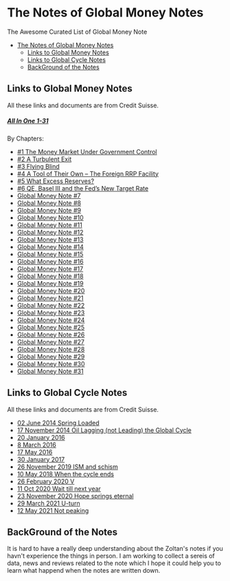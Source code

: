 # The Notes of Global Money Notes
The Awesome Curated List of Global Money Note

- [The Notes of Global Money Notes](#the-notes-of-global-money-notes)
  - [Links to Global Money Notes](#links-to-global-money-notes)
  - [Links to Global Cycle Notes](#links-to-global-cycle-notes)
  - [BackGround of the Notes](#background-of-the-notes)

## Links to Global Money Notes

All these links and documents are from Credit Suisse.

##### [All In One 1-31](https://github.com/aseaday/GlobalMoneyNotes/raw/main/files/global-money-notes-1-31.pdf)

By Chapters:

- [#1 The Money Market Under Government Control](https://research-doc.credit-suisse.com/docView?language=ENG&format=PDF&document_id=1048167391&source_id=emrna&serialid=ePoMbkNQvD3cFmVQrLOs4uunEOqBY8SRTC%2bV613VP5c%3d)
- [#2 A Turbulent Exit](https://research-doc.credit-suisse.com/docView?language=ENG&format=PDF&document_id=1052207751&source_id=emrna&serialid=rcRxieirQxrwvIfT1nZ5ZLK%2bpKXNyA%2bUIcvglGXBsD0%3d)
- [#3 Flying Blind](https://research-doc.credit-suisse.com/docView?language=ENG&format=PDF&source_id=csplusresearchcp&document_id=1056163871&serialid=nJE4HbsOHC8EOjrRyzTJUUMTRzwRyi9dZj03jBgPdfI%3D&cspId=null)
- [#4 A Tool of Their Own – The Foreign RRP Facility](https://research-doc.credit-suisse.com/docView?sourceid=em&document_id=x682509&serialid=XzV6W6kii66%2B6SsdSZ0rpA2M1jUfVJkwoq9GntIjPBc%3D)
- [#5 What Excess Reserves?](https://plus.credit-suisse.com/rpc4/ravDocView?docid=Qm9noK)
- [#6 QE, Basel III and the Fed’s New Target Rate](https://plus.credit-suisse.com/r/u3OQaT)
- [Global Money Note #7](https://plus.credit-suisse.com/r/XZKZCI)
- [Global Money Note #8](https://plus.credit-suisse.com/u/V6i9Sf1AN-Ytr5)
- [Global Money Note #9](https://plus.credit-suisse.com/rpc4/ravDocView?docid=V60tCF2AN-Ytr5)
- [Global Money Note #10](https://plus.credit-suisse.com/rpc4/ravDocView?docid=V7Zbbw2AN-WTBd) 
- [Global Money Note #11](https://plus.credit-suisse.com/rpc4/ravDocView?docid=V7bFUL2AD-WEpBrM)
- [Global Money Note #12](https://plus.credit-suisse.com/rpc4/ravDocView?docid=V7btnA2AN-VHSK)
- [Global Money Note #13](https://plus.credit-suisse.com/rpc4/ravDocView?docid=V7c62M2AC-WErHg6)
- [Global Money Note #14](https://github.com/aseaday/GlobalMoneyNotes/raw/main/files/gmn-14.pdf)
- [Global Money Note #15](https://plus.credit-suisse.com/rpc4/ravDocView?docid=V7dPer2AN-VHSK)
- [Global Money Note #16](https://plus.credit-suisse.com/rpc4/ravDocView?docid=V7dhpk2AN-Ytr5)
- [Global Money Note #17](https://plus.credit-suisse.com/rpc4/ravDocView?docid=V7dqUT2AN-Ytr5)
- [Global Money Note #18](https://plus.credit-suisse.com/rpc4/ravDocView?docid=V7eBCg2AN-8SW)
- [Global Money Note #19](https://github.com/aseaday/GlobalMoneyNotes/raw/main/files/gmn-19.pdf)
- [Global Money Note #20](https://plus.credit-suisse.com/rpc4/ravDocView?docid=_XiY82AN-Ytr5)
- [Global Money Note #21](https://plus.credit-suisse.com/rpc4/ravDocView?docid=V7gtUd2AN-VHSK)
- [Global Money Note #22](https://plus.credit-suisse.com/rpc4/ravDocView?docid=V7hgfU2AN-VHSK)
- [Global Money Note #23](https://plus.credit-suisse.com/rpc4/ravDocView?docid=V7iZsF2AN-XtNl)
- [Global Money Note #24](https://plus.credit-suisse.com/rpc4/ravDocView?docid=V7ihHS2AN-Vvd1)
- [Global Money Note #25](https://plus.credit-suisse.com/rpc4/ravDocView?docid=V7istR2AN-Ytr5)
- [Global Money Note #26](https://plus.credit-suisse.com/rpc4/ravDocView?docid=V7j6pW2AC-OPC)
- [Global Money Note #27](https://plus.credit-suisse.com/r/V7k0P32AC-WEqAJ7)
- [Global Money Note #28](https://plus.credit-suisse.com/rpc4/ravDocView?docid=V7lLnU2AN-SO8)
- [Global Money Note #29](https://plus.credit-suisse.com/rpc4/ravDocView?docid=V7ln0S2AN-VHSK)
- [Global Money Note #30](https://plus.credit-suisse.com/rpc4/ravDocView?docid=V7mOOs2AN-SO8)
- [Global Money Note #31](https://plus.credit-suisse.com/rpc4/ravDocView?docid=V7mlTC2AB-Qr4)

## Links to Global Cycle Notes

All these links and documents are from Credit Suisse.
- [02 June 2014 Spring Loaded](https://research-doc.credit-suisse.com/docView?language=ENG&format=PDF&source_id=csplusresearchcp&document_id=1033603581&serialid=g4vwpMWRk1xXmDmZq6gVHPZqSoVmymg%2BiYLHH6EVOUY%3D&cspId=null)
- [17 November 2014 Oil Lagging (not Leading) the Global Cycle](https://research-doc.credit-suisse.com/docView?language=ENG&format=PDF&document_id=1040699501&source_id=emrna&serialid=4Zr4Lw4ArfTzhfCmUi25%2bDLqyXdW77vJKnNoSt%2bATqk%3d)
- [20 January 2016](https://research-doc.credit-suisse.com/docView?language=ENG&format=PDF&document_id=806923930&source_id=emrna&serialid=cVQ7KXL8He7OrbdXgKG%2fvFOe3qsPT%2bjJnS15c24Kdbo%3d)
- [8 March 2016](https://research-doc.credit-suisse.com/docView?language=ENG&format=PDF&source_id=csplusresearchcp&document_id=1058795821&serialid=Cn1gljCVBlih9xiy3K6UGHf9ODvKX7mezoDK%2FjBoR8o%3D&cspId=null)
- [17 May 2016](https://research-doc.credit-suisse.com/docView?language=ENG&format=PDF&source_id=csplusresearchcp&document_id=807138980&serialid=1tEu9lJ%2FImxxcSNZpxvX5NOqhlM%2B3IykTcXOCHZK6L8%3D&cspId=null)
- [30 January 2017](https://research-doc.credit-suisse.com/docView?language=ENG&format=PDF&sourceid=csplusresearchcp&document_id=1070501681&serialid=YuJZ%2FeuDmgFmserEJzzci7ymJWsqh9XEXsMcJ%2FU0Zqk%3D&cspId=null)
- [26 November 2019  ISM and schism](https://research-doc.credit-suisse.com/docView?language=ENG&format=PDF&sourceid=csplusresearchcp&document_id=1081964861&serialid=GpTb2glliz872vZlAlAdNma2Sa5ix2oVdLLG7uKMr%2FM%3D&cspId=null)
- [10 May 2018 When the cycle ends](https://research-doc.credit-suisse.com/docView?language=ENG&format=PDF&sourceid=csplusresearchcp&document_id=1080439831&serialid=AfrPbLzwtYbhq4qxQ2P5LQhKAO%2BMKp4%2F2n%2FtOGDOBbg%3D&cspId=null)
- [26 February 2020 V ](https://research-doc.credit-suisse.com/docView?language=ENG&format=PDF&sourceid=emcmt&document_id=1082225321&serialid=wDVlW14o4%2BCHrbIDpidRSKxsbg1E7%2BAaAKaGHr6cHoA%3D&cspId=null)
- [11 Oct 2020 Wait till next year](https://research-doc.credit-suisse.com/docView?language=ENG&format=PDF&sourceid=csplusresearchcp&document_id=1083014171&serialid=uS4yAvGvQwet1h%2F1khfqRGH7msE2s2rs2pOYXQCp9jM%3D&cspId=null)
- [23 November 2020 Hope springs eternal](https://research-doc.credit-suisse.com/docView?language=ENG&format=PDF&sourceid=emcmt&document_id=1083194721&serialid=leiS0zjJwCI8CpJK%2B25BkbtF%2FqJJ%2BATi%2FPbUJ8fVDa8%3D&cspId=null)
- [29 March 2021 U-turn ](https://research-doc.credit-suisse.com/docView?language=ENG&format=PDF&sourceid=emcmt&document_id=1083589281&serialid=WTEIN3z5aGSchOXxC2UvcbUViUU6kmBAXZ5Pw0O5zCw%3D&cspId=null)
- [12 May 2021 Not peaking](https://research-doc.credit-suisse.com/docView?language=ENG&format=PDF&sourceid=csplusresearchcp&document_id=1083761881&serialid=E1SHWQ%2BFL8YQZw6Dpw6waarPQ1lN9TNCFwsiEEDR2XU%3D&cspId=null)


## BackGround of the Notes

It is hard to have a really deep understanding about the Zoltan's notes if you havn't experience the things in person. I am working to collect a sereis of data, news and reviews related to the note which I hope it could help you to learn what happend when the notes are written down.
